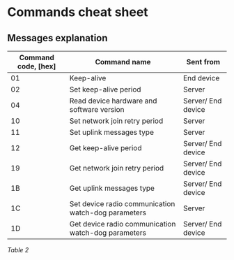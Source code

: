 # Commands cheat sheet

## Messages explanation

| **Command code, \[hex]** | **Command name**                                    | **Sent from**      |
| ------------------------ | --------------------------------------------------- | ------------------ |
| 01                       | Keep-alive                                          | End device         |
| 02                       | Set keep-alive period                               | Server             |
| 04                       | Read device hardware and software version           | Server/ End device |
| 10                       | Set network join retry period                       | Server             |
| 11                       | Set uplink messages type                            | Server             |
| 12                       | Get keep-alive period                               | Server/ End device |
| 19                       | Get network join retry period                       | Server/ End device |
| 1B                       | Get uplink messages type                            | Server/ End device |
| 1C                       | Set device radio communication watch-dog parameters | Server             |
| 1D                       | Get device radio communication watch-dog parameters | Server/ End device |

_Table 2_
